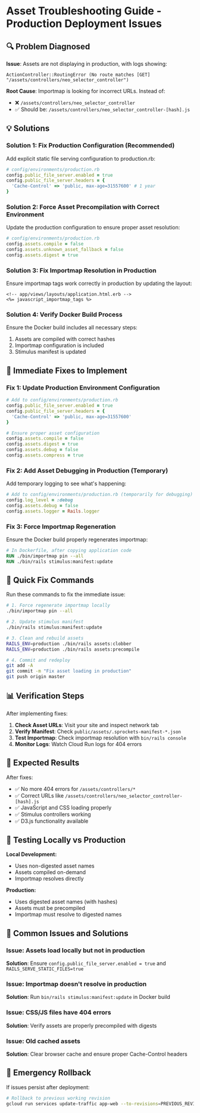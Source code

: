 # Asset Troubleshooting Guide - Production Deployment Issues

## 🔍 Problem Diagnosed

**Issue**: Assets are not displaying in production, with logs showing:
```
ActionController::RoutingError (No route matches [GET] "/assets/controllers/neo_selector_controller")
```

**Root Cause**: Importmap is looking for incorrect URLs. Instead of:
- ❌ `/assets/controllers/neo_selector_controller` 
- ✅ Should be: `/assets/controllers/neo_selector_controller-[hash].js`

## 💡 Solutions

### Solution 1: Fix Production Configuration (Recommended)

Add explicit static file serving configuration to production.rb:

```ruby
# config/environments/production.rb
config.public_file_server.enabled = true
config.public_file_server.headers = {
  'Cache-Control' => 'public, max-age=31557600' # 1 year
}
```

### Solution 2: Force Asset Precompilation with Correct Environment

Update the production configuration to ensure proper asset resolution:

```ruby
# config/environments/production.rb
config.assets.compile = false
config.assets.unknown_asset_fallback = false
config.assets.digest = true
```

### Solution 3: Fix Importmap Resolution in Production

Ensure importmap tags work correctly in production by updating the layout:

```erb
<!-- app/views/layouts/application.html.erb -->
<%= javascript_importmap_tags %>
```

### Solution 4: Verify Docker Build Process

Ensure the Docker build includes all necessary steps:

1. Assets are compiled with correct hashes
2. Importmap configuration is included
3. Stimulus manifest is updated

## 🔧 Immediate Fixes to Implement

### Fix 1: Update Production Environment Configuration

```ruby
# Add to config/environments/production.rb
config.public_file_server.enabled = true
config.public_file_server.headers = {
  'Cache-Control' => 'public, max-age=31557600'
}

# Ensure proper asset configuration
config.assets.compile = false
config.assets.digest = true
config.assets.debug = false
config.assets.compress = true
```

### Fix 2: Add Asset Debugging in Production (Temporary)

Add temporary logging to see what's happening:

```ruby
# Add to config/environments/production.rb (temporarily for debugging)
config.log_level = :debug
config.assets.debug = false
config.assets.logger = Rails.logger
```

### Fix 3: Force Importmap Regeneration

Ensure the Docker build properly regenerates importmap:

```dockerfile
# In Dockerfile, after copying application code
RUN ./bin/importmap pin --all
RUN ./bin/rails stimulus:manifest:update
```

## 🚀 Quick Fix Commands

Run these commands to fix the immediate issue:

```bash
# 1. Force regenerate importmap locally
./bin/importmap pin --all

# 2. Update stimulus manifest
./bin/rails stimulus:manifest:update

# 3. Clean and rebuild assets
RAILS_ENV=production ./bin/rails assets:clobber
RAILS_ENV=production ./bin/rails assets:precompile

# 4. Commit and redeploy
git add -A
git commit -m "Fix asset loading in production"
git push origin master
```

## 📊 Verification Steps

After implementing fixes:

1. **Check Asset URLs**: Visit your site and inspect network tab
2. **Verify Manifest**: Check `public/assets/.sprockets-manifest-*.json`
3. **Test Importmap**: Check importmap resolution with `bin/rails console`
4. **Monitor Logs**: Watch Cloud Run logs for 404 errors

## 🎯 Expected Results

After fixes:
- ✅ No more 404 errors for `/assets/controllers/*`
- ✅ Correct URLs like `/assets/controllers/neo_selector_controller-[hash].js`
- ✅ JavaScript and CSS loading properly
- ✅ Stimulus controllers working
- ✅ D3.js functionality available

## 🔄 Testing Locally vs Production

**Local Development:**
- Uses non-digested asset names
- Assets compiled on-demand
- Importmap resolves directly

**Production:**
- Uses digested asset names (with hashes)
- Assets must be precompiled
- Importmap must resolve to digested names

## 📝 Common Issues and Solutions

### Issue: Assets load locally but not in production
**Solution**: Ensure `config.public_file_server.enabled = true` and `RAILS_SERVE_STATIC_FILES=true`

### Issue: Importmap doesn't resolve in production  
**Solution**: Run `bin/rails stimulus:manifest:update` in Docker build

### Issue: CSS/JS files have 404 errors
**Solution**: Verify assets are properly precompiled with digests

### Issue: Old cached assets
**Solution**: Clear browser cache and ensure proper Cache-Control headers

## 🚨 Emergency Rollback

If issues persist after deployment:

```bash
# Rollback to previous working revision
gcloud run services update-traffic app-web --to-revisions=PREVIOUS_REVISION=100 --region=us-central1
```